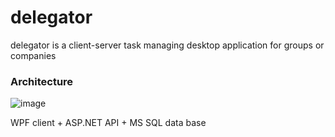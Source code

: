 # delegator

delegator is a client-server task managing desktop application for groups or companies

### Architecture

![image](https://user-images.githubusercontent.com/69851710/205447506-5bacd82f-0d13-407f-a390-bc86ec13446c.png)

WPF client + ASP.NET API + MS SQL data base

